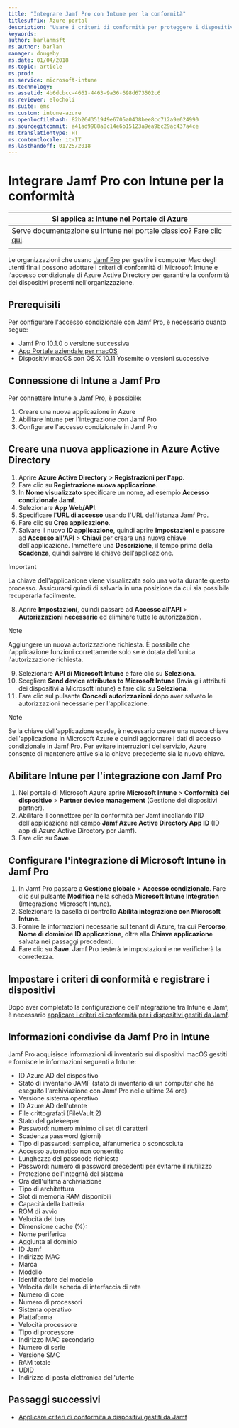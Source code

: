 ```yaml
---
title: "Integrare Jamf Pro con Intune per la conformità"
titlesuffix: Azure portal
description: "Usare i criteri di conformità per proteggere i dispositivi gestiti da Jamf."
keywords: 
author: barlanmsft
ms.author: barlan
manager: dougeby
ms.date: 01/04/2018
ms.topic: article
ms.prod: 
ms.service: microsoft-intune
ms.technology: 
ms.assetid: 4b6dcbcc-4661-4463-9a36-698d673502c6
ms.reviewer: elocholi
ms.suite: ems
ms.custom: intune-azure
ms.openlocfilehash: 82b26d351949e6705a0438bee8cc712a9e624990
ms.sourcegitcommit: a41ad9988a8c14e6b15123a9ea9bc29ac437a4ce
ms.translationtype: HT
ms.contentlocale: it-IT
ms.lasthandoff: 01/25/2018
---
```

# <a name="integrate-jamf-pro-with-intune-for-compliance"></a>Integrare Jamf Pro con Intune per la conformità

|Si applica a: Intune nel Portale di Azure |
|--|
|Serve documentazione su Intune nel portale classico? [Fare clic qui](/intune/introduction-intune?toc=/intune-classic/toc.json).|
| |

Le organizzazioni che usano [Jamf Pro](https://www.jamf.com) per gestire i computer Mac degli utenti finali possono adottare i criteri di conformità di Microsoft Intune e l'accesso condizionale di Azure Active Directory per garantire la conformità dei dispositivi presenti nell'organizzazione.

## <a name="prerequisites"></a>Prerequisiti

Per configurare l'accesso condizionale con Jamf Pro, è necessario quanto segue:

- Jamf Pro 10.1.0 o versione successiva
- [App Portale aziendale per macOS](https://aka.ms/macoscompanyportal)
- Dispositivi macOS con OS X 10.11 Yosemite o versioni successive

## <a name="connecting-intune-to-jamf-pro"></a>Connessione di Intune a Jamf Pro

Per connettere Intune a Jamf Pro, è possibile:

1. Creare una nuova applicazione in Azure
2. Abilitare Intune per l'integrazione con Jamf Pro
3. Configurare l'accesso condizionale in Jamf Pro

## <a name="create-a-new-application-in-azure-active-directory"></a>Creare una nuova applicazione in Azure Active Directory

1. Aprire **Azure Active Directory** > **Registrazioni per l'app**.
2. Fare clic su **Registrazione nuova applicazione**.
3. In **Nome visualizzato** specificare un nome, ad esempio **Accesso condizionale Jamf**.
4. Selezionare **App Web/API**.
5. Specificare l'**URL di accesso** usando l'URL dell'istanza Jamf Pro.
6. Fare clic su **Crea applicazione**.
7. Salvare il nuovo **ID applicazione**, quindi aprire **Impostazioni** e passare ad **Accesso all'API** > **Chiavi** per creare una nuova chiave dell'applicazione. Immettere una **Descrizione**, il tempo prima della **Scadenza**, quindi salvare la chiave dell'applicazione.

  > [!IMPORTANT]
  > La chiave dell'applicazione viene visualizzata solo una volta durante questo processo. Assicurarsi quindi di salvarla in una posizione da cui sia possibile recuperarla facilmente.

8. Aprire **Impostazioni**, quindi passare ad **Accesso all'API** > **Autorizzazioni necessarie** ed eliminare tutte le autorizzazioni.

  > [!NOTE]
  > Aggiungere un nuova autorizzazione richiesta. È possibile che l'applicazione funzioni correttamente solo se è dotata dell'unica l'autorizzazione richiesta.

9.  Selezionare **API di Microsoft Intune** e fare clic su **Seleziona**.
10. Scegliere **Send device attributes to Microsoft Intune** (Invia gli attributi dei dispositivi a Microsoft Intune) e fare clic su **Seleziona**.
11. Fare clic sul pulsante **Concedi autorizzazioni** dopo aver salvato le autorizzazioni necessarie per l'applicazione.

  > [!NOTE]
  > Se la chiave dell'applicazione scade, è necessario creare una nuova chiave dell'applicazione in Microsoft Azure e quindi aggiornare i dati di accesso condizionale in Jamf Pro. Per evitare interruzioni del servizio, Azure consente di mantenere attive sia la chiave precedente sia la nuova chiave.

## <a name="enable-intune-to-integrate-with-jamf-pro"></a>Abilitare Intune per l'integrazione con Jamf Pro

1. Nel portale di Microsoft Azure aprire **Microsoft Intune** > **Conformità del dispositivo** > **Partner device management** (Gestione dei dispositivi partner).
2. Abilitare il connettore per la conformità per Jamf incollando l'ID dell'applicazione nel campo **Jamf Azure Active Directory App ID** (ID app di Azure Active Directory per Jamf).
3. Fare clic su **Save**.

## <a name="configure-microsoft-intune-integration-in-jamf-pro"></a>Configurare l'integrazione di Microsoft Intune in Jamf Pro

1. In Jamf Pro passare a **Gestione globale** > **Accesso condizionale**. Fare clic sul pulsante **Modifica** nella scheda **Microsoft Intune Integration** (Integrazione Microsoft Intune).
2. Selezionare la casella di controllo **Abilita integrazione con Microsoft Intune**.
3. Fornire le informazioni necessarie sul tenant di Azure, tra cui **Percorso**, **Nome di dominio**e **ID applicazione**, oltre alla **Chiave applicazione** salvata nei passaggi precedenti.
4. Fare clic su **Save**. Jamf Pro testerà le impostazioni e ne verificherà la correttezza.

## <a name="set-up-compliance-policies-and-register-devices"></a>Impostare i criteri di conformità e registrare i dispositivi

Dopo aver completato la configurazione dell'integrazione tra Intune e Jamf, è necessario [applicare i criteri di conformità per i dispositivi gestiti da Jamf](conditional-access-assign-jamf.md).

## <a name="information-shared-from-jamf-pro-to-intune"></a>Informazioni condivise da Jamf Pro in Intune

Jamf Pro acquisisce informazioni di inventario sui dispositivi macOS gestiti e fornisce le informazioni seguenti a Intune:

* ID Azure AD del dispositivo
* Stato di inventario JAMF (stato di inventario di un computer che ha eseguito l'archiviazione con Jamf Pro nelle ultime 24 ore)
* Versione sistema operativo
* ID Azure AD dell'utente
* File crittografati (FileVault 2)
* Stato del gatekeeper
* Password: numero minimo di set di caratteri
* Scadenza password (giorni)
* Tipo di password: semplice, alfanumerica o sconosciuta
* Accesso automatico non consentito
* Lunghezza del passcode richiesta
* Password: numero di password precedenti per evitarne il riutilizzo
* Protezione dell'integrità del sistema
* Ora dell'ultima archiviazione
* Tipo di architettura
* Slot di memoria RAM disponibili
* Capacità della batteria
* ROM di avvio
* Velocità del bus
* Dimensione cache (%):
* Nome periferica
* Aggiunta al dominio
* ID Jamf
* Indirizzo MAC
* Marca
* Modello
* Identificatore del modello
* Velocità della scheda di interfaccia di rete
* Numero di core
* Numero di processori
* Sistema operativo
* Piattaforma
* Velocità processore
* Tipo di processore
* Indirizzo MAC secondario
* Numero di serie
* Versione SMC
* RAM totale
* UDID
* Indirizzo di posta elettronica dell'utente

## <a name="next-steps"></a>Passaggi successivi

- [Applicare criteri di conformità a dispositivi gestiti da Jamf](conditional-access-assign-jamf.md)
